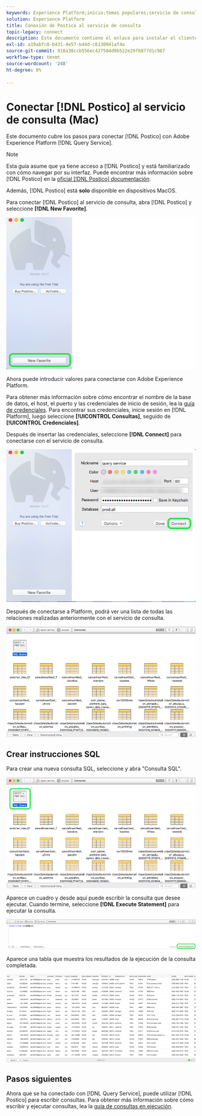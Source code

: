 ```yaml
---
keywords: Experience Platform;inicio;temas populares;servicio de consulta;servicio de consulta;postico;Postico;conectar con servicio de consulta;
solution: Experience Platform
title: Conexión de Postico al servicio de consulta
topic-legacy: connect
description: Este documento contiene el enlace para instalar el cliente de copia de seguridad Postico para el servicio de consulta de Adobe Experience Platform.
exl-id: a19abfc8-b431-4e57-b44d-c6130041af4a
source-git-commit: 910a38ccb556ec427584d9b522e29f6877d1c987
workflow-type: tm+mt
source-wordcount: '248'
ht-degree: 0%

---
```


# Conectar [!DNL Postico] al servicio de consulta (Mac)

Este documento cubre los pasos para conectar [!DNL Postico] con Adobe Experience Platform [!DNL Query Service].

>[!NOTE]
>
> Esta guía asume que ya tiene acceso a [!DNL Postico] y está familiarizado con cómo navegar por su interfaz. Puede encontrar más información sobre [!DNL Postico] en la [oficial [!DNL Postico] documentación](https://eggerapps.at/postico/docs).
> 
> Además, [!DNL Postico] está **solo** disponible en dispositivos MacOS.

Para conectar [!DNL Postico] al servicio de consulta, abra [!DNL Postico] y seleccione **[!DNL New Favorite]**.

![](../images/clients/postico/open-postico.png)

Ahora puede introducir valores para conectarse con Adobe Experience Platform.

Para obtener más información sobre cómo encontrar el nombre de la base de datos, el host, el puerto y las credenciales de inicio de sesión, lea la [guía de credenciales](../ui/credentials.md). Para encontrar sus credenciales, inicie sesión en [!DNL Platform], luego seleccione **[!UICONTROL Consultas]**, seguido de **[!UICONTROL Credenciales]**.

Después de insertar las credenciales, seleccione **[!DNL Connect]** para conectarse con el servicio de consulta.

![](../images/clients/postico/authentication-details.png)

Después de conectarse a Platform, podrá ver una lista de todas las relaciones realizadas anteriormente con el servicio de consulta.

![](../images/clients/postico/show-queries.png)

## Crear instrucciones SQL

Para crear una nueva consulta SQL, seleccione y abra &quot;Consulta SQL&quot;.

![](../images/clients/postico/create-query.png)

Aparece un cuadro y desde aquí puede escribir la consulta que desee ejecutar. Cuando termine, seleccione **[!DNL Execute Statement]** para ejecutar la consulta.

![](../images/clients/postico/run-statement.png)

Aparece una tabla que muestra los resultados de la ejecución de la consulta completada.

![](../images/clients/postico/query-results.png)

## Pasos siguientes

Ahora que se ha conectado con [!DNL Query Service], puede utilizar [!DNL Postico] para escribir consultas. Para obtener más información sobre cómo escribir y ejecutar consultas, lea la [guía de consultas en ejecución](../best-practices/writing-queries.md).
